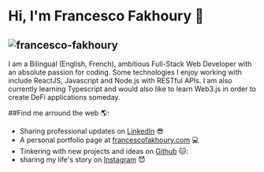 # Hi, I'm Francesco Fakhoury 👋


![francesco-fakhoury](https://user-images.githubusercontent.com/80986397/126525150-43cf3f31-030d-4d69-aa20-2a8857d6615f.gif)
---
I am a Bilingual (English, French), ambitious Full-Stack Web Developer with an absolute passion for coding. Some technologies I enjoy working with include ReactJS, Javascript and Node.js with RESTful APIs. I am also currently learning Typescript and would also like to learn Web3.js in order to create DeFi applications someday. 

##Find me arround the web :earth_americas::

- Sharing professional updates on <a href="https://www.linkedin.com/in/francescofakhoury/">LinkedIn</a> :sunglasses:
- A personal portfolio page at <a href="francescofakhoury.com">francescofakhoury.com</a> :computer:
- Tinkering with new projects and ideas on <a href="https://github.com/FrancescoFakhoury/">Github</a> 🐱:
- sharing my life's story on <a href="https://www.instagram.com/francesco.fakhoury/">Instagram</a> 😈
